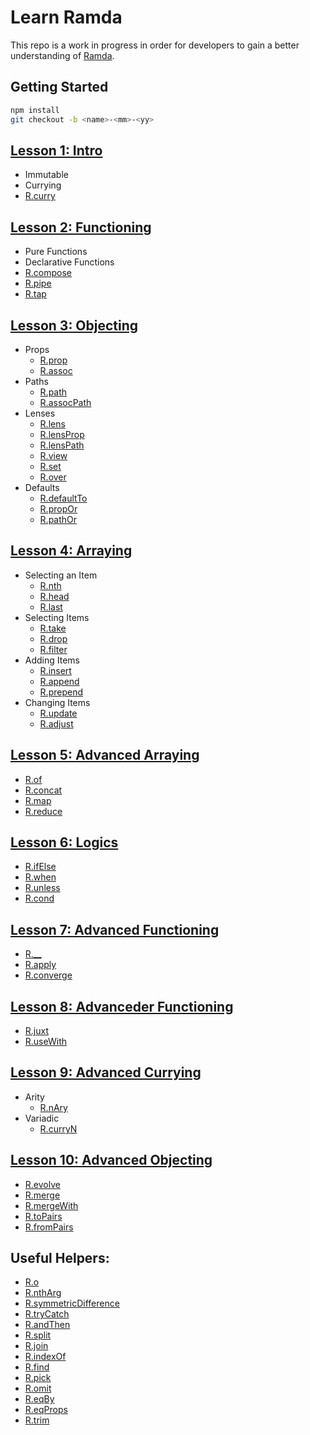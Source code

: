 # Learn Ramda

This repo is a work in progress in order for developers to gain a better understanding of [Ramda](https://ramdajs.com/).

## Getting Started

```sh
npm install
git checkout -b <name>-<mm>-<yy>
```

## [Lesson 1: Intro](https://bitbucket.org/gadellnet/learn-ramda/src/master/lesson1/)

-   Immutable
-   Currying
-   [R.curry](https://ramdajs.com/docs/#curry)

## [Lesson 2: Functioning](https://bitbucket.org/gadellnet/learn-ramda/src/master/lesson2/)

-   Pure Functions
-   Declarative Functions
-   [R.compose](https://ramdajs.com/docs/#compose)
-   [R.pipe](https://ramdajs.com/docs/#pipe)
-   [R.tap](https://ramdajs.com/docs/#tap)

## [Lesson 3: Objecting](https://bitbucket.org/gadellnet/learn-ramda/src/master/lesson3/)

-   Props
    -   [R.prop](https://ramdajs.com/docs/#prop)
    -   [R.assoc](https://ramdajs.com/docs/#assoc)
-   Paths
    -   [R.path](https://ramdajs.com/docs/#path)
    -   [R.assocPath](https://ramdajs.com/docs/#assocPath)
-   Lenses
    -   [R.lens](https://ramdajs.com/docs/#lens)
    -   [R.lensProp](https://ramdajs.com/docs/#lensProp)
    -   [R.lensPath](https://ramdajs.com/docs/#lensPath)
    -   [R.view](https://ramdajs.com/docs/#view)
    -   [R.set](https://ramdajs.com/docs/#set)
    -   [R.over](https://ramdajs.com/docs/#over)
-   Defaults
    -   [R.defaultTo](https://ramdajs.com/docs/#defaultTo)
    -   [R.propOr](https://ramdajs.com/docs/#propOr)
    -   [R.pathOr](https://ramdajs.com/docs/#pathOr)

## [Lesson 4: Arraying](https://bitbucket.org/gadellnet/learn-ramda/src/master/lesson4/)

-   Selecting an Item
    -   [R.nth](https://ramdajs.com/docs/#nth)
    -   [R.head](https://ramdajs.com/docs/#head)
    -   [R.last](https://ramdajs.com/docs/#last)
-   Selecting Items
    -   [R.take](https://ramdajs.com/docs/#take)
    -   [R.drop](https://ramdajs.com/docs/#drop)
    -   [R.filter](https://ramdajs.com/docs/#filter)
-   Adding Items
    -   [R.insert](https://ramdajs.com/docs/#insert)
    -   [R.append](https://ramdajs.com/docs/#append)
    -   [R.prepend](https://ramdajs.com/docs/#prepend)
-   Changing Items
    -   [R.update](https://ramdajs.com/docs/#update)
    -   [R.adjust](https://ramdajs.com/docs/#adjust)

## [Lesson 5: Advanced Arraying](https://bitbucket.org/gadellnet/learn-ramda/src/master/lesson5/)

-   [R.of](https://ramdajs.com/docs/#of)
-   [R.concat](https://ramdajs.com/docs/#concat)
-   [R.map](https://ramdajs.com/docs/#map)
-   [R.reduce](https://ramdajs.com/docs/#reduce)

## [Lesson 6: Logics](https://bitbucket.org/gadellnet/learn-ramda/src/master/lesson6/)

-   [R.ifElse](https://ramdajs.com/docs/#ifElse)
-   [R.when](https://ramdajs.com/docs/#when)
-   [R.unless](https://ramdajs.com/docs/#unless)
-   [R.cond](https://ramdajs.com/docs/#cond)

## [Lesson 7: Advanced Functioning](https://bitbucket.org/gadellnet/learn-ramda/src/master/lesson7/)

-   [R.\_\_](https://ramdajs.com/docs/#__)
-   [R.apply](https://ramdajs.com/docs/#apply)
-   [R.converge](https://ramdajs.com/docs/#converge)

## [Lesson 8: Advanceder Functioning](https://bitbucket.org/gadellnet/learn-ramda/src/master/lesson8/)

-   [R.juxt](https://ramdajs.com/docs/#juxt)
-   [R.useWith](https://ramdajs.com/docs/#useWith)

## [Lesson 9: Advanced Currying](https://bitbucket.org/gadellnet/learn-ramda/src/master/lesson9/)

-   Arity
    -   [R.nAry](https://ramdajs.com/docs/#nAry)
-   Variadic
    -   [R.curryN](https://ramdajs.com/docs/#curryN)

## [Lesson 10: Advanced Objecting](https://bitbucket.org/gadellnet/learn-ramda/src/master/lesson10/)

-   [R.evolve](https://ramdajs.com/docs/#evolve)
-   [R.merge](https://ramdajs.com/docs/#mergeRight)
-   [R.mergeWith](https://ramdajs.com/docs/#mergeWith)
-   [R.toPairs](https://ramdajs.com/docs/#toPairs)
-   [R.fromPairs](https://ramdajs.com/docs/#fromPairs)

## Useful Helpers:

-   [R.o](https://ramdajs.com/docs/#o)
-   [R.nthArg](https://ramdajs.com/docs/#nthArg)
-   [R.symmetricDifference](https://ramdajs.com/docs/#symmetricDifference)
-   [R.tryCatch](https://ramdajs.com/docs/#tryCatch)
-   [R.andThen](https://ramdajs.com/docs/#andThen)
-   [R.split](https://ramdajs.com/docs/#split)
-   [R.join](https://ramdajs.com/docs/#join)
-   [R.indexOf](https://ramdajs.com/docs/#indexOf)
-   [R.find](https://ramdajs.com/docs/#find)
-   [R.pick](https://ramdajs.com/docs/#pick)
-   [R.omit](https://ramdajs.com/docs/#omit)
-   [R.eqBy](https://ramdajs.com/docs/#eqBy)
-   [R.eqProps](https://ramdajs.com/docs/#eqProps)
-   [R.trim](https://ramdajs.com/docs/#trim)
